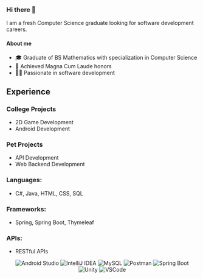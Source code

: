 ### Hi there 👋

I am a fresh Computer Science graduate looking for software development careers.

#### About me
* 🎓 Graduate of BS Mathematics with specialization in Computer Science
* 🥈 Achieved Magna Cum Laude honors
* 🧑‍💻 Passionate in software development

## Experience

### College Projects
* 2D Game Development
* Android Development
  
### Pet Projects
* API Development
* Web Backend Development
  
### Languages: 
* C#, Java, HTML, CSS, SQL
### Frameworks: 
* Spring, Spring Boot, Thymeleaf
### APIs: 
* RESTful APIs
  
<div align="center">

  ![Android Studio](https://img.shields.io/badge/Android_Studio-3DDC84?style=for-the-badge&logo=android-studio&logoColor=white)
  ![IntelliJ IDEA](https://img.shields.io/badge/IntelliJ_IDEA-000000.svg?style=for-the-badge&logo=intellij-idea&logoColor=white)
  ![MySQL](https://img.shields.io/badge/MySQL-005C84?style=for-the-badge&logo=mysql&logoColor=white)
  ![Postman](https://img.shields.io/badge/Postman-FF6C37?style=for-the-badge&logo=Postman&logoColor=white)
  ![Spring Boot](https://img.shields.io/badge/Spring_Boot-F2F4F9?style=for-the-badge&logo=spring-boot)
  ![Unity](https://img.shields.io/badge/Unity-100000?style=for-the-badge&logo=unity&logoColor=white)
  ![VSCode](https://img.shields.io/badge/VSCode-0078D4?style=for-the-badge&logo=visual%20studio%20code&logoColor=white)

</div>




